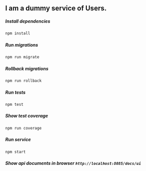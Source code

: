 ## I am a dummy service of Users.

##### Install dependencies
```bash
npm install
```
##### Run migrations
```bash
npm run migrate
```
##### Rollback migrations
```bash
npm run rollback
```
##### Run tests
```bash
npm test
```
##### Show test coverage
```bash
npm run coverage
```
##### Run service
````bash
npm start
````

##### Show api documents in browser `http://localhost:8085/docs/ui`
